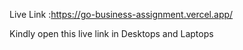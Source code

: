 Live Link :https://go-business-assignment.vercel.app/

Kindly open this live link in Desktops and Laptops
